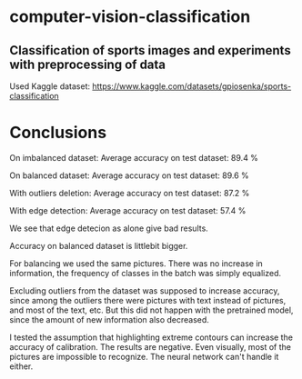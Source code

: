 # computer-vision-classification

## Classification of sports images and experiments with preprocessing of data

Used Kaggle dataset: https://www.kaggle.com/datasets/gpiosenka/sports-classification 

# Conclusions

On imbalanced dataset: Average accuracy on test dataset: 89.4 %

On balanced dataset: Average accuracy on test dataset: 89.6 %

With outliers deletion: Average accuracy on test dataset: 87.2 %

With edge detection: Average accuracy on test dataset: 57.4 %

We see that edge detecion as alone give bad results. 

Accuracy on balanced dataset is littlebit bigger. 

For balancing we used the same pictures. There was no increase in information, the frequency of classes in the batch was simply equalized. 

Excluding outliers from the dataset was supposed to increase accuracy, since among the outliers there were pictures with text instead of pictures, and most of the text, etc. But this did not happen with the pretrained model, since the amount of new information also decreased.

I tested the assumption that highlighting extreme contours can increase the accuracy of calibration. The results are negative. Even visually, most of the pictures are impossible to recognize. The neural network can't handle it either.
